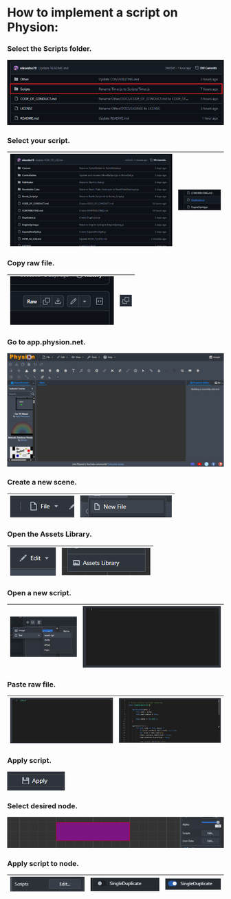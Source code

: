 # How to implement a script on Physion:
### Select the Scripts folder.
![Application Screenshot](IMAGES/0.png)
### Select your script.
| ![Application Screenshot](IMAGES/1.png) | ![Application Screenshot](IMAGES/2.png) |
|-----------------------------------------|-----------------------------------------|
### Copy raw file.
| ![Application Screenshot](IMAGES/3.png) | ![Application Screenshot](IMAGES/7.png) |
|-----------------------------------------|-----------------------------------------|
### Go to app.physion.net.
![Application Screenshot](IMAGES/8.png)
### Create a new scene.
| ![Application Screenshot](IMAGES/9.png) | ![Application Screenshot](IMAGES/10.png) |
|-----------------------------------------|------------------------------------------|
### Open the Assets Library.
| ![Application Screenshot](IMAGES/11.png) | ![Application Screenshot](IMAGES/12.png) |
|------------------------------------------|------------------------------------------|
### Open a new script.
| ![Application Screenshot](IMAGES/14.png) | ![Application Screenshot](IMAGES/15.png) |
|------------------------------------------|------------------------------------------|
### Paste raw file.
| ![Application Screenshot](IMAGES/16.png) | ![Application Screenshot](IMAGES/17.png) |
|------------------------------------------|------------------------------------------|
### Apply script.
![Application Screenshot](IMAGES/18.png)
### Select desired node.
![Application Screenshot](IMAGES/19.png)
### Apply script to node.
| ![Application Screenshot](IMAGES/20.png) | ![Application Screenshot](IMAGES/21.png) | ![Application Screenshot](IMAGES/22.png) |
|------------------------------------------|------------------------------------------|------------------------------------------|
